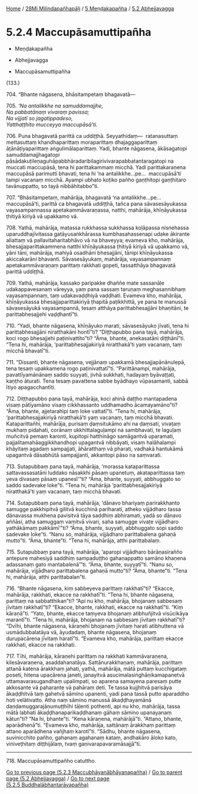 
[Home](/) / [28Mi Milindapañhapāḷi](../...md) / [5 Meṇḍakapañha](...md) / [5.2 Abhejjavagga](../28Mi/5/5.2.md)

# 5.2.4 Maccupāsamuttipañha

* Meṇḍakapañha

* Abhejjavagga

* Maccupāsamuttipañha

(133.)

704\. “Bhante nāgasena, bhāsitampetaṃ bhagavatā—

705\. _‘Na antalikkhe na samuddamajjhe,_  
_Na pabbatānaṃ vivaraṃ pavissa;_  
_Na vijjatī so jagatippadeso,_  
_Yatthaṭṭhito mucceyya maccupāsā’ti._  


706\. Puna bhagavatā parittā ca uddiṭṭhā. Seyyathidaṃ—  ratanasuttaṃ mettasuttaṃ khandhaparittaṃ moraparittaṃ dhajaggaparittaṃ āṭānāṭiyaparittaṃ aṅgulimālaparittaṃ. Yadi, bhante nāgasena, ākāsagatopi samuddamajjhagatopi pāsādakuṭileṇaguhāpabbhāradaribilagirivivarapabbatantaragatopi na muccati maccupāsā, tena hi parittakammaṃ micchā. Yadi parittakaraṇena maccupāsā parimutti bhavati, tena hi ‘na antalikkhe…pe…  maccupāsā’ti tampi vacanaṃ micchā. Ayampi ubhato koṭiko pañho gaṇṭhitopi gaṇṭhitaro tavānuppatto, so tayā nibbāhitabbo”ti.

707\. “Bhāsitampetaṃ, mahārāja, bhagavatā ‘na antalikkhe…pe…  maccupāsā’ti, parittā ca bhagavatā uddiṭṭhā, tañca pana sāvasesāyukassa vayasampannassa apetakammāvaraṇassa, natthi, mahārāja, khīṇāyukassa ṭhitiyā kiriyā vā upakkamo vā.

708\. Yathā, mahārāja, matassa rukkhassa sukkhassa koḷāpassa nisnehassa uparuddhajīvitassa gatāyusaṅkhārassa kumbhasahassenapi udake ākirante allattaṃ vā pallavitaharitabhāvo vā na bhaveyya; evameva kho, mahārāja, bhesajjaparittakammena natthi khīṇāyukassa ṭhitiyā kiriyā vā upakkamo vā, yāni tāni, mahārāja, mahiyā osadhāni bhesajjāni, tānipi khīṇāyukassa akiccakarāni bhavanti. Sāvasesāyukaṃ, mahārāja, vayasampannaṃ apetakammāvaraṇaṃ parittaṃ rakkhati gopeti, tassatthāya bhagavatā parittā uddiṭṭhā.

709\. Yathā, mahārāja, kassako paripakke dhaññe mate sassanāḷe udakappavesanaṃ vāreyya, yaṃ pana sassaṃ taruṇaṃ meghasannibhaṃ vayasampannaṃ, taṃ udakavaḍḍhiyā vaḍḍhati. Evameva kho, mahārāja, khīṇāyukassa bhesajjaparittakiriyā ṭhapitā paṭikkhittā, ye pana te manussā sāvasesāyukā vayasampannā, tesaṃ atthāya parittabhesajjāni bhaṇitāni, te parittabhesajjehi vaḍḍhantī”ti.

710\. “Yadi, bhante nāgasena, khīṇāyuko marati, sāvasesāyuko jīvati, tena hi parittabhesajjāni niratthakāni hontī”ti? “Diṭṭhapubbo pana tayā, mahārāja, koci rogo bhesajjehi paṭinivattito”ti? “Āma, bhante, anekasatāni diṭṭhānī”ti. “Tena hi, mahārāja, ‘parittabhesajjakiriyā niratthakā’ti yaṃ vacanaṃ, taṃ micchā bhavatī”ti.

711\. “Dissanti, bhante nāgasena, vejjānaṃ upakkamā bhesajjapānānulepā, tena tesaṃ upakkamena rogo paṭinivattatī”ti. “Parittānampi, mahārāja, pavattīyamānānaṃ saddo suyyati, jivhā sukkhati, hadayaṃ byāvaṭṭati, kaṇṭho āturati. Tena tesaṃ pavattena sabbe byādhayo vūpasamanti, sabbā ītiyo apagacchantīti.

712\. Diṭṭhapubbo pana tayā, mahārāja, koci ahinā daṭṭho mantapadena visaṃ pātīyamāno visaṃ cikkhassanto uddhamadho ācamayamāno”ti? “Āma, bhante, ajjetarahipi taṃ loke vattatī”ti. “Tena hi, mahārāja, ‘parittabhesajjakiriyā niratthakā’ti yaṃ vacanaṃ, taṃ micchā bhavati. Kataparittañhi, mahārāja, purisaṃ ḍaṃsitukāmo ahi na ḍaṃsati, vivaṭaṃ mukhaṃ pidahati, corānaṃ ukkhittalaguḷampi na sambhavati, te laguḷaṃ muñcitvā pemaṃ karonti, kupitopi hatthināgo samāgantvā uparamati, pajjalitamahāaggikkhandhopi upagantvā nibbāyati, visaṃ halāhalampi khāyitaṃ agadaṃ sampajjati, āhāratthaṃ vā pharati, vadhakā hantukāmā upagantvā dāsabhūtā sampajjanti, akkantopi pāso na saṃvarati.

713\. Sutapubbaṃ pana tayā, mahārāja, ‘morassa kataparittassa sattavassasatāni luddako nāsakkhi pāsaṃ upanetuṃ, akataparittassa taṃ yeva divasaṃ pāsaṃ upanesī’”ti? “Āma, bhante, suyyati, abbhuggato so saddo sadevake loke”ti. “Tena hi, mahārāja ‘parittabhesajjakiriyā niratthakā’ti yaṃ vacanaṃ, taṃ micchā bhavati.

714\. Sutapubbaṃ pana tayā, mahārāja, ‘dānavo bhariyaṃ parirakkhanto samugge pakkhipitvā gilitvā kucchinā pariharati, atheko vijjādharo tassa dānavassa mukhena pavisitvā tāya saddhiṃ abhiramati, yadā so dānavo aññāsi, atha samuggaṃ vamitvā vivari, saha samugge vivaṭe vijjādharo yathākāmaṃ pakkāmī’”ti? “Āma, bhante, suyyati, abbhuggato sopi saddo sadevake loke”ti. “Nanu so, mahārāja, vijjādharo parittabalena gahaṇā mutto”ti. “Āma, bhante”ti. “Tena hi, mahārāja, atthi parittabalaṃ.

715\. Sutapubbaṃ pana tayā, mahārāja, ‘aparopi vijjādharo bārāṇasirañño antepure mahesiyā saddhiṃ sampaduṭṭho gahaṇappatto samāno khaṇena adassanaṃ gato mantabalenā’”ti. “Āma, bhante, suyyatī”ti. “Nanu so, mahārāja, vijjādharo parittabalena gahaṇā mutto”ti? “Āma, bhante”ti. “Tena hi, mahārāja, atthi parittabalan”ti.

716\. “Bhante nāgasena, kiṃ sabbeyeva parittaṃ rakkhatī”ti? “Ekacce, mahārāja, rakkhati, ekacce na rakkhatī”ti. “Tena hi, bhante nāgasena, parittaṃ na sabbatthikan”ti? “Api nu kho, mahārāja, bhojanaṃ sabbesaṃ jīvitaṃ rakkhatī”ti? “Ekacce, bhante, rakkhati, ekacce na rakkhatī”ti. “Kiṃ kāraṇā”ti. “Yato, bhante, ekacce taṃyeva bhojanaṃ atibhuñjitvā visūcikāya marantī”ti. “Tena hi, mahārāja, bhojanaṃ na sabbesaṃ jīvitaṃ rakkhatī”ti? “Dvīhi, bhante nāgasena, kāraṇehi bhojanaṃ jīvitaṃ harati atibhuttena vā usmādubbalatāya vā, āyudadaṃ, bhante nāgasena, bhojanaṃ durupacārena jīvitaṃ haratī”ti. “Evameva kho, mahārāja, parittaṃ ekacce rakkhati, ekacce na rakkhati.

717\. Tīhi, mahārāja, kāraṇehi parittaṃ na rakkhati kammāvaraṇena, kilesāvaraṇena, asaddahanatāya. Sattānurakkhaṇaṃ, mahārāja, parittaṃ attanā katena ārakkhaṃ jahati, yathā, mahārāja, mātā puttaṃ kucchigataṃ poseti, hitena upacārena janeti, janayitvā asucimalasiṅghāṇikamapanetvā uttamavarasugandhaṃ upalimpati, so aparena samayena paresaṃ putte akkosante vā paharante vā pahāraṃ deti. Te tassa kujjhitvā parisāya ākaḍḍhitvā taṃ gahetvā sāmino upanenti, yadi pana tassā putto aparaddho hoti velātivatto. Atha naṃ sāmino manussā ākaḍḍhayamānā daṇḍamuggarajāṇumuṭṭhīhi tāḷenti pothenti, api nu kho, mahārāja, tassa mātā labhati ākaḍḍhanaparikaḍḍhanaṃ gāhaṃ sāmino upanayanaṃ kātun”ti? “Na hi, bhante”ti. “Kena kāraṇena, mahārājā”ti. “Attano, bhante, aparādhenā”ti. “Evameva kho, mahārāja, sattānaṃ ārakkhaṃ parittaṃ attano aparādhena vañjhaṃ karotī”ti. “Sādhu, bhante nāgasena, suvinicchito pañho, gahanaṃ agahanaṃ kataṃ, andhakāro āloko kato, viniveṭhitaṃ diṭṭhijālaṃ, tvaṃ gaṇivarapavaramāsajjā”ti.

---

718\. Maccupāsamuttipañho catuttho.



[Go to previous page (5.2.3 Maccubhāyanābhāyanapañha)](5.2.3.md) / [Go to parent page (5.2 Abhejjavagga)](../28Mi/5/5.2.md) / [Go to next page (5.2.5 Buddhalābhantarāyapañha)](5.2.5.md)


